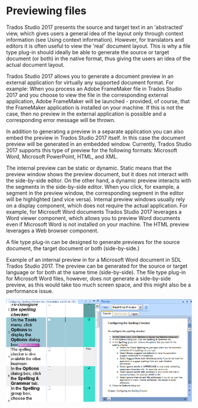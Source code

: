 Previewing files
====
Trados Studio 2017 presents the source and target text in an 'abstracted' view, which gives users a general idea of the layout only through context information (see Using context information). However, for translators and editors it is often useful to view the 'real' document layout. This is why a file type plug-in should ideally be able to generate the source or target document (or both) in the native format, thus giving the users an idea of the actual document layout.

Trados Studio 2017 allows you to generate a document preview in an external application for virtually any supported document format. For example: When you process an Adobe FrameMaker file in Trados Studio 2017 and you choose to view the file in the corresponding external application, Adobe FrameMaker will be launched - provided, of course, that the FrameMaker application is installed on your machine. If this is not the case, then no preview in the external application is possible and a corresponding error message will be thrown.

In addition to generating a preview in a separate application you can also embed the preview in Trados Studio 2017 itself. In this case the document preview will be generated in an embedded window. Currently, Trados Studio 2017 supports this type of preview for the following formats: Microsoft Word, Microsoft PowerPoint, HTML, and XML.

The internal preview can be static or dynamic. Static means that the preview window shows the preview document, but it does not interact with the side-by-side editor. On the other hand, a dynamic preview interacts with the segments in the side-by-side editor. When you click, for example, a segment in the preview window, the corresponding segment in the editor will be highlighted (and vice versa). Internal preview windows usually rely on a display component, which does not require the actual application. For example, for Microsoft Word documents Trados Studio 2017 leverages a Word viewer component, which allows you to preview Word documents even if Microsoft Word is not installed on your machine. The HTML preview leverages a Web browser component.

A file type plug-in can be designed to generate previews for the source document, the target document or both (side-by-side.)

Example of an internal preview in for a Microsoft Word document in SDL Trados Studio 2017. The preview can be generated for the source or target language or for both at the same time (side-by-side). The file type plug-in for Microsoft Word files, however, does not generate a side-by-side preview, as this would take too much screen space, and this might also be a performance issue.

<img style="display:block; " src="images/Preview01.jpg"/>